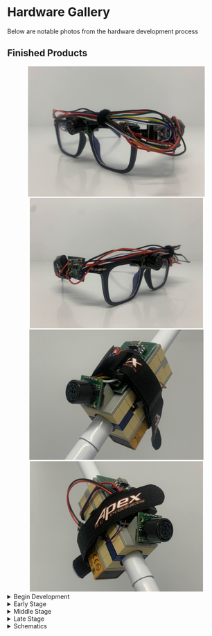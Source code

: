 # Hardware Gallery
Below are notable photos from the hardware development process



## Finished Products
<div align="center">
   <img src="./image/finished/glasses/left.jpg" height=300>
   <img src="./image/finished/glasses/right.jpg" height=300>
   <br/>
   <img src="./image/finished/stick/left.jpg" height=300>
   <img src="./image/finished/stick/right.jpg" height=300>
</div>



<details>
<summary>Begin Development</summary> 

## Begin Development

### Components

#### Ultrasonic Sensor & Vibrating Actuators 
<div align="center">
   <img src="./image/beginning-stage/soldered-components.webp" width=300>
</div>

#### Compass
<div align="center">
   <img src="./image/beginning-stage/glasses/compass.webp" width=300>
</div>

#### Speaker
<div align="center">
   <img src="./image/beginning-stage/glasses/speaker-front.webp" width=300>
   <img src="./image/beginning-stage/glasses/speaker-side.webp" width=300>
</div>

#### Casing
<div align="center">
   <img src="./image/beginning-stage/stick/lego-casing.webp" width=300>
   <img src="./image/beginning-stage/stick/stick-in-action.webp" width=300>
</div>

#### ESP32 Nano
<div align="center">
   <img src="./image/beginning-stage/glasses/esp32-nano.webp" width=300>
</div>

### Wiring
<div align="center">
   <img src="./image/beginning-stage/glasses/single-speaker-wiring.webp" width=300><br/>
   <img src="./image/beginning-stage/glasses/dual-speakers-and-sensor-wiring.webp" width=300><br/>
   <img src="./image/beginning-stage/glasses/dual-speakers-finished-wiring.webp" width=300>
</div>

</details>



<details>
<summary>Early Stage</summary> 
   
## Early Stage
<div align="center">
   <img src="./image/early-stage/glasses/left.webp" width=300>
   <img src="./image/early-stage/glasses/right.webp" width=300>
   <br/>
   <img src="./image/early-stage/stick/front.webp" width=300>
   <img src="./image/early-stage/stick/right.webp" width=300>
</div>

</details>



<details>
<summary>Middle Stage</summary> 

## Middle Stage
<div align="center">
   <img src="./image/mid-stage/glasses/left.webp" width=300>
   <img src="./image/mid-stage/glasses/front.webp" width=300>
   <img src="./image/mid-stage/glasses/right.webp" width=300>
   <br/>
   <img src="./image/mid-stage/stick/right.webp" width=300>
</div>

</details>



<details>
<summary>Late Stage</summary> 
   
## Late Stage
<div align="center">
   <img src="./image/late-stage/glasses/left.webp" width=300>
   <img src="./image/late-stage/glasses/right.webp" width=300>
   <br/>
   <img src="./image/late-stage/stick/left.webp" width=300>
   <img src="./image/late-stage/stick/right.webp" width=300>
</div>

</details>



<details>
<summary>Schematics</summary> 
   
## Schematics
<div align="center">
   <img src="./schematic/blind-vision.jpg" height=400>
   <img src="./schematic/glasses.jpg" height=400>
   <img src="./schematic/stick.jpg" height=400>
</div>

</details>
